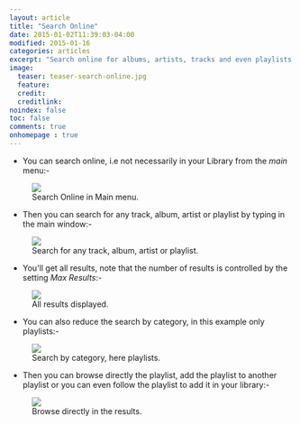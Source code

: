 ```yaml
---
layout: article
title: "Search Online"
date: 2015-01-02T11:39:03-04:00
modified: 2015-01-16
categories: articles
excerpt: "Search online for albums, artists, tracks and even playlists."
image:
  teaser: teaser-search-online.jpg
  feature:
  credit:
  creditlink:
noindex: false
toc: false
comments: true
onhomepage : true
---
```


* You can search online, i.e not necessarily in your Library from the *main* menu:-

<figure>
	<img src="{{ site.url }}/images/search-online2.jpg">
	<figcaption>Search Online in Main menu.</figcaption>
</figure>

* Then you can search for any track, album, artist or playlist by typing in the main window:-

<figure>
	<img src="{{ site.url }}/images/search-online3.jpg">
	<figcaption>Search for any track, album, artist or playlist.</figcaption>
</figure>

* You'll get all results, note that the number of results is controlled by the setting _Max Results_:-

<figure>
	<img src="{{ site.url }}/images/search-online4.jpg">
	<figcaption>All results displayed.</figcaption>
</figure>

* You can also reduce the search by category, in this example only playlists:-

<figure>
	<img src="{{ site.url }}/images/search-online5.jpg">
	<figcaption>Search by category, here playlists.</figcaption>
</figure>

* Then you can browse directly the playlist, add the playlist to another playlist or you can even follow the playlist to add it in your library:-

<figure>
	<img src="{{ site.url }}/images/search-online6.jpg">
	<figcaption>Browse directly in the results.</figcaption>
</figure>